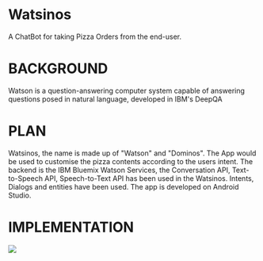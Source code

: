 # Watsinos
A ChatBot for taking Pizza Orders from the end-user.

# BACKGROUND
Watson is a question-answering computer system capable of answering questions posed in natural language, developed in IBM's DeepQA 

# PLAN
Watsinos, the name is made up of "Watson" and "Dominos". The App would be used to customise the pizza contents according to the users intent. The backend is the IBM Bluemix Watson Services, the Conversation API, Text-to-Speech API, Speech-to-Text API has been used in the Watsinos. Intents, Dialogs and entities have been used. The app is developed on Android Studio.

# IMPLEMENTATION
![](Watson.gif)
